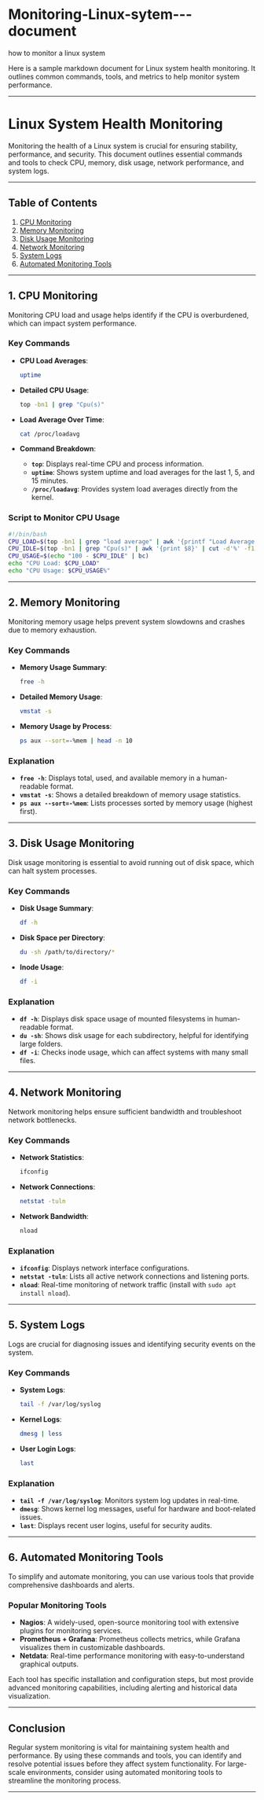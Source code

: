 # Monitoring-Linux-sytem---document
how to monitor a linux system

Here is a sample markdown document for Linux system health monitoring. It outlines common commands, tools, and metrics to help monitor system performance.

---

# Linux System Health Monitoring

Monitoring the health of a Linux system is crucial for ensuring stability, performance, and security. This document outlines essential commands and tools to check CPU, memory, disk usage, network performance, and system logs.

---

## Table of Contents
1. [CPU Monitoring](#cpu-monitoring)
2. [Memory Monitoring](#memory-monitoring)
3. [Disk Usage Monitoring](#disk-usage-monitoring)
4. [Network Monitoring](#network-monitoring)
5. [System Logs](#system-logs)
6. [Automated Monitoring Tools](#automated-monitoring-tools)

---

## 1. CPU Monitoring

Monitoring CPU load and usage helps identify if the CPU is overburdened, which can impact system performance.

### Key Commands

- **CPU Load Averages**:
  ```bash
  uptime
  ```

- **Detailed CPU Usage**:
  ```bash
  top -bn1 | grep "Cpu(s)"
  ```

- **Load Average Over Time**:
  ```bash
  cat /proc/loadavg
  ```

- **Command Breakdown**:
  - **`top`**: Displays real-time CPU and process information.
  - **`uptime`**: Shows system uptime and load averages for the last 1, 5, and 15 minutes.
  - **`/proc/loadavg`**: Provides system load averages directly from the kernel.

### Script to Monitor CPU Usage

```bash
#!/bin/bash
CPU_LOAD=$(top -bn1 | grep "load average" | awk '{printf "Load Average: %s, %s, %s\n", $10, $11, $12}')
CPU_IDLE=$(top -bn1 | grep "Cpu(s)" | awk '{print $8}' | cut -d'%' -f1)
CPU_USAGE=$(echo "100 - $CPU_IDLE" | bc)
echo "CPU Load: $CPU_LOAD"
echo "CPU Usage: $CPU_USAGE%"
```

---

## 2. Memory Monitoring

Monitoring memory usage helps prevent system slowdowns and crashes due to memory exhaustion.

### Key Commands

- **Memory Usage Summary**:
  ```bash
  free -h
  ```

- **Detailed Memory Usage**:
  ```bash
  vmstat -s
  ```

- **Memory Usage by Process**:
  ```bash
  ps aux --sort=-%mem | head -n 10
  ```

### Explanation
- **`free -h`**: Displays total, used, and available memory in a human-readable format.
- **`vmstat -s`**: Shows a detailed breakdown of memory usage statistics.
- **`ps aux --sort=-%mem`**: Lists processes sorted by memory usage (highest first).

---

## 3. Disk Usage Monitoring

Disk usage monitoring is essential to avoid running out of disk space, which can halt system processes.

### Key Commands

- **Disk Usage Summary**:
  ```bash
  df -h
  ```

- **Disk Space per Directory**:
  ```bash
  du -sh /path/to/directory/*
  ```

- **Inode Usage**:
  ```bash
  df -i
  ```

### Explanation
- **`df -h`**: Displays disk space usage of mounted filesystems in human-readable format.
- **`du -sh`**: Shows disk usage for each subdirectory, helpful for identifying large folders.
- **`df -i`**: Checks inode usage, which can affect systems with many small files.

---

## 4. Network Monitoring

Network monitoring helps ensure sufficient bandwidth and troubleshoot network bottlenecks.

### Key Commands

- **Network Statistics**:
  ```bash
  ifconfig
  ```

- **Network Connections**:
  ```bash
  netstat -tuln
  ```

- **Network Bandwidth**:
  ```bash
  nload
  ```

### Explanation
- **`ifconfig`**: Displays network interface configurations.
- **`netstat -tuln`**: Lists all active network connections and listening ports.
- **`nload`**: Real-time monitoring of network traffic (install with `sudo apt install nload`).

---

## 5. System Logs

Logs are crucial for diagnosing issues and identifying security events on the system.

### Key Commands

- **System Logs**:
  ```bash
  tail -f /var/log/syslog
  ```

- **Kernel Logs**:
  ```bash
  dmesg | less
  ```

- **User Login Logs**:
  ```bash
  last
  ```

### Explanation
- **`tail -f /var/log/syslog`**: Monitors system log updates in real-time.
- **`dmesg`**: Shows kernel log messages, useful for hardware and boot-related issues.
- **`last`**: Displays recent user logins, useful for security audits.

---

## 6. Automated Monitoring Tools

To simplify and automate monitoring, you can use various tools that provide comprehensive dashboards and alerts.

### Popular Monitoring Tools

- **Nagios**: A widely-used, open-source monitoring tool with extensive plugins for monitoring services.
- **Prometheus + Grafana**: Prometheus collects metrics, while Grafana visualizes them in customizable dashboards.
- **Netdata**: Real-time performance monitoring with easy-to-understand graphical outputs.

Each tool has specific installation and configuration steps, but most provide advanced monitoring capabilities, including alerting and historical data visualization.

---

## Conclusion

Regular system monitoring is vital for maintaining system health and performance. By using these commands and tools, you can identify and resolve potential issues before they affect system functionality. For large-scale environments, consider using automated monitoring tools to streamline the monitoring process.

---

